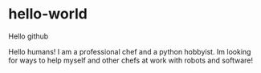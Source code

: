 # hello-world
Hello github

Hello humans! I am a professional chef and a python hobbyist. 
Im looking for ways to help myself and other chefs at work with robots and software!
